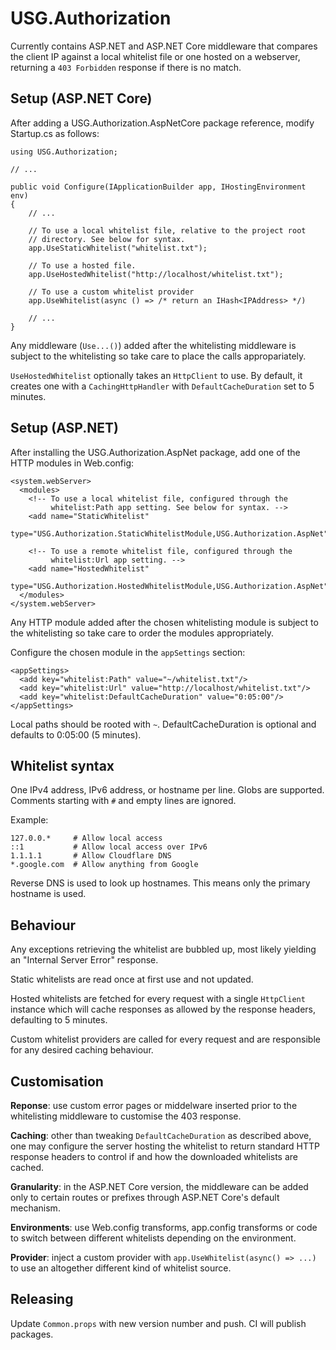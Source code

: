 USG.Authorization
=================
Currently contains ASP.NET and ASP.NET Core middleware that compares the
client IP against a local whitelist file or one hosted on a webserver,
returning a `403 Forbidden` response if there is no match.

Setup (ASP.NET Core)
--------------------
After adding a USG.Authorization.AspNetCore package reference, modify Startup.cs
as follows:

    using USG.Authorization;

    // ...

    public void Configure(IApplicationBuilder app, IHostingEnvironment env)
    {
        // ...

        // To use a local whitelist file, relative to the project root
        // directory. See below for syntax.
        app.UseStaticWhitelist("whitelist.txt");

        // To use a hosted file.
        app.UseHostedWhitelist("http://localhost/whitelist.txt");

        // To use a custom whitelist provider
        app.UseWhitelist(async () => /* return an IHash<IPAddress> */)

        // ...
    }

Any middleware (`Use...()`) added after the whitelisting middleware is subject
to the whitelisting so take care to place the calls appropariately.

`UseHostedWhitelist` optionally takes an `HttpClient` to use. By default, it
creates one with a `CachingHttpHandler` with `DefaultCacheDuration` set to 5
minutes.

Setup (ASP.NET)
---------------
After installing the USG.Authorization.AspNet package, add one of the HTTP modules
in Web.config:

    <system.webServer>
      <modules>
        <!-- To use a local whitelist file, configured through the
             whitelist:Path app setting. See below for syntax. -->
        <add name="StaticWhitelist"
             type="USG.Authorization.StaticWhitelistModule,USG.Authorization.AspNet"/>

        <!-- To use a remote whitelist file, configured through the
             whitelist:Url app setting. -->
        <add name="HostedWhitelist"
             type="USG.Authorization.HostedWhitelistModule,USG.Authorization.AspNet"/>
      </modules>
    </system.webServer>

Any HTTP module added after the chosen whitelisting module is subject to the
whitelisting so take care to order the modules appropriately.

Configure the chosen module in the `appSettings` section:

    <appSettings>
      <add key="whitelist:Path" value="~/whitelist.txt"/>
      <add key="whitelist:Url" value="http://localhost/whitelist.txt"/>
      <add key="whitelist:DefaultCacheDuration" value="0:05:00"/>
    </appSettings>

Local paths should be rooted with `~`. DefaultCacheDuration is optional and
defaults to 0:05:00 (5 minutes).

Whitelist syntax
----------------
One IPv4 address, IPv6 address, or hostname per line. Globs are supported.
Comments starting with `#` and empty lines are ignored.

Example:

    127.0.0.*     # Allow local access
    ::1           # Allow local access over IPv6
    1.1.1.1       # Allow Cloudflare DNS
    *.google.com  # Allow anything from Google

Reverse DNS is used to look up hostnames. This means only the primary
hostname is used.

Behaviour
---------
Any exceptions retrieving the whitelist are bubbled up, most likely yielding an
"Internal Server Error" response.

Static whitelists are read once at first use and not updated.

Hosted whitelists are fetched for every request with a single `HttpClient`
instance which will cache responses as allowed by the response headers,
defaulting to 5 minutes.

Custom whitelist providers are called for every request and are responsible
for any desired caching behaviour.

Customisation
-------------
**Reponse**: use custom error pages or middelware inserted prior to the
whitelisting middleware to customise the 403 response.

**Caching**: other than tweaking `DefaultCacheDuration` as described above,
one may configure the server hosting the whitelist to return standard
HTTP response headers to control if and how the downloaded whitelists are
cached.

**Granularity**: in the ASP.NET Core version, the middleware can be added
only to certain routes or prefixes  through ASP.NET Core's default mechanism.

**Environments**: use Web.config transforms, app.config transforms or code to
switch between different whitelists depending on the environment.

**Provider**: inject a custom provider with `app.UseWhitelist(async() => ...)`
to use an altogether different kind of whitelist source.

Releasing
---------
Update `Common.props` with new version number and push. CI will publish
packages.
